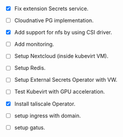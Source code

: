 - [x] Fix extension Secrets service.
- [ ] Cloudnative PG implementation.
- [x] Add support for nfs by using CSI driver.
- [ ] Add monitoring.

- [ ] Setup Nextcloud (inside kubevirt VM).
- [ ] Setup Redis.
- [ ] Setup External Secrets Operator with VW.
- [ ] Test Kubevirt with GPU acceleration.
- [x] Install taliscale Operator.
- [ ] setup ingress with domain.
- [ ] setup gatus.
